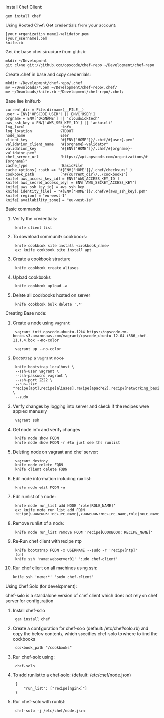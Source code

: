 Install Chef Client:

    gem install chef

Using Hosted Chef:
  Get credentials from your account:

    [your_organization_name]-validator.pem
    [your_username].pem
    knife.rb

Get the base chef structure from github:

    mkdir ~/Development
    git clone git://github.com/opscode/chef-repo ~/Development/chef-repo

Create .chef in base and copy credentials:

    mkdir ~/Development/chef-repo/.chef
    mv ~/Downloads/*.pem ~/Development/chef-repo/.chef/
    mv ~/Downloads/knife.rb ~/Development/chef-repo/.chef/

Base line knife.rb

    current_dir = File.dirname(__FILE__)
    user = ENV['OPSCODE_USER'] || ENV['USER']
    orgname = ENV['ORGNAME'] || 'cloudwicktech'
    aws_ssh_key = ENV['AWS_SSH_KEY_ID'] || 'ankuscli'
    log_level                :info
    log_location             STDOUT
    node_name                user
    client_key               "#{ENV['HOME']}/.chef/#{user}.pem"
    validation_client_name   "#{orgname}-validator"
    validation_key           "#{ENV['HOME']}/.chef/#{orgname}-validator.pem"
    chef_server_url          "https://api.opscode.com/organizations/#{orgname}"
    cache_type               'BasicFile'
    cache_options( :path => "#{ENV['HOME']}/.chef/checksums" )
    cookbook_path            ["#{current_dir}/../cookbooks"]
    knife[:aws_access_key_id] = ENV['AWS_ACCESS_KEY_ID']
    knife[:aws_secret_access_key] = ENV['AWS_SECRET_ACCESS_KEY']
    knife[:aws_ssh_key_id] = aws_ssh_key
    knife[:identity_file] = "#{ENV['HOME']}/.chef/#{aws_ssh_key}.pem"
    knife[:region] = "eu-west-1"
    knife[:availability_zone] = "eu-west-1a"

Basic commands:

1. Verify the credentials:

        knife client list

2. To download community cookbooks:

        knife cookbook site install <cookbook_name>
        ex: knife cookbook site install apt

3. Create a cookbook structure

        knife cookbook create aliases

4. Upload cookbooks

        knife cookbook upload -a

5. Delete all cookbooks hosted on server

        knife cookbook bulk delete '.*'

Creating Base node:

1. Create a node using `vagrant`

        vagrant init opscode-ubuntu-1204 https://opscode-vm-bento.s3.amazonaws.com/vagrant/opscode_ubuntu-12.04-i386_chef-11.4.4.box --no-color

        vagrant up --no-color

2. Bootstrap a vagrant node

        knife bootstrap localhost \
        --ssh-user vagrant \
        --ssh-password vagrant \
        --ssh-port 2222 \
        --run-list "recipe[apt],recipe[aliases],recipe[apache2],recipe[networking_basic]" \
        --sudo

3. Verify changes by logging into server and check if the recipes were applied manually

        vagrant ssh

4. Get node info and verify changes

        knife node show FQDN
        knife node show FQDN -r #to just see the runlist

5. Deleting node on vagrant and chef server:

        vagrant destroy
        knife node delete FQDN
        knife client delete FQDN

6. Edit node information including run list:

        knife node edit FQDN -a

7. Edit runlist of a node:

        knife node run_list add NODE 'role[ROLE_NAME]'
        ex: knife node run_list add FQDN 'recipe[COOKBOOK::RECIPE_NAME],COOKBOOK::RECIPE_NAME,role[ROLE_NAME]'

8. Remove runlist of a node:

        knife node run_list remove FQDN 'recipe[COOKBOOK::RECIPE_NAME]'

9. Re-Run chef client with recipe ntp:

        knife bootstrap FQDN -x USERNAME --sudo -r 'recipe[ntp]'
        (or)
        knife ssh 'name:webserver01' 'sudo chef-client'

10. Run chef client on all machines using ssh:

        knife ssh 'name:*' 'sudo chef-client'

Using Chef Solo (for development):

chef-solo is a standalone version of chef client which does not rely on chef server for configuration

1. Install chef-solo

        gem install chef

2. Create a configuration for chef-solo (default: /etc/chef/solo.rb) and copy the below contents, which specifies chef-solo to where to find the cookbooks

        cookbook_path "/cookbooks"

3. Run chef-solo using:

        chef-solo

4. To add runlist to a chef-solo: (default: /etc/chef/node.json)

        {
            "run_list": ["recipe[nginx]"]
        }

5. Run chef-solo with runlist:

        chef-solo -j /etc/chef/node.json